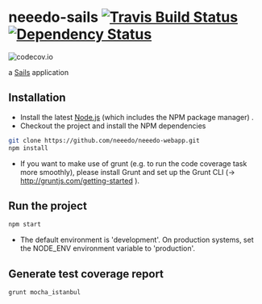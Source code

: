 # neeedo-sails <a href='https://travis-ci.org/neeedo/neeedo-sails'><img src="https://travis-ci.org/neeedo/neeedo-sails.svg?branch=master" alt="Travis Build Status"/></a> <a href='https://www.versioneye.com/user/projects/552e45184379b22cee000004'><img src='https://www.versioneye.com/user/projects/552e45184379b22cee000004/badge.svg?style=flat' alt="Dependency Status" /></a>
![codecov.io](https://codecov.io/github/neeedo/neeedo-sails/branch.svg?branch=master)

a [Sails](http://sailsjs.org) application

Installation
----------

- Install the latest [Node.js](https://nodejs.org/download/) (which includes the NPM package manager) .
- Checkout the project and install the NPM dependencies

```bash
git clone https://github.com/neeedo/neeedo-webapp.git
npm install
```
- If you want to make use of grunt (e.g. to run the code coverage task more smoothly), please install Grunt and set up the Grunt CLI (-> http://gruntjs.com/getting-started ).

Run the project
----------

```bash
npm start
```

- The default environment is 'development'. On production systems, set the NODE_ENV environment variable to 'production'.

Generate test coverage report
----------

```bash
grunt mocha_istanbul
```

